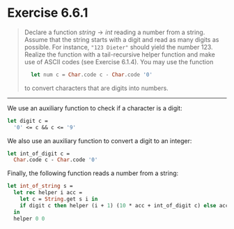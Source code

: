 # Exercise 6.6.1

> Declare a function $\mathit{string} \to \mathit{int}$ reading a number from a string.
> Assume that the string starts with a digit and read as many digits as possible.
> For instance, `"123 Dieter"` should yield the number 123.
> Realize the function with a tail-recursive helper function and make use of ASCII codes (see Exercise 6.1.4).
> You may use the function
> ```ocaml
>   let num c = Char.code c - Char.code '0'
> ```
> to convert characters that are digits into numbers.

---

We use an auxiliary function to check if a character is a digit:
```ocaml
let digit c =
  '0' <= c && c <= '9'
```
We also use an auxiliary function to convert a digit to an integer:
```ocaml
let int_of_digit c =
  Char.code c - Char.code '0'
```

Finally, the following function reads a number from a string:
```ocaml
let int_of_string s =
  let rec helper i acc =
    let c = String.get s i in
    if digit c then helper (i + 1) (10 * acc + int_of_digit c) else acc
  in
  helper 0 0
```
